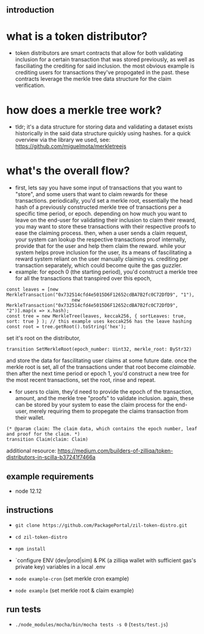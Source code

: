 ## introduction ##

# what is a token distributor? #
- token distributors are smart contracts that allow for both validating inclusion for a certain transaction that was stored previously, as well as fasciliating the crediting for said inclusion. the most obvious example is crediting users for transactions they've propogated in the past. these
contracts leverage the merkle tree data structure for the claim verification.

# how does a merkle tree work? #
- tldr; it's a data structure for storing data and validating a dataset exists historically in the said data structure quickly using hashes. for a quick overview via the library we used, see: https://github.com/miguelmota/merkletreejs

# what's the overall flow? #
- first, lets say you have some input of transactions that you want to "store", and some users that want to claim rewards for these transactions. periodically, you'd set a merkle root, essentially the head hash of a previously constructed merkle tree of transactions per a specific time period, or epoch. depending on how much you want to leave on the end-user for validating their inclusion to claim their reward, you may want to store these transactions with their respective proofs to ease the claiming process. then, when a user sends a claim request, your system can lookup the respective transactions proof internally, provide that for the user and help them claim the reward. while your system helps prove inclusion for the user, its a means of fascilitating a reward system reliant on the user manually claiming vs. crediting per transaction separately, which could become quite the gas guzzler. 
- example: for epoch 0 (the starting period), you'd construct a merkle tree for all the transactions that transpired over this epoch,
```
const leaves = [new MerkleTransaction("0x732514cfd4e5015D6F12652cdBA7B2fc0C72DfD9", "1"),
						new MerkleTransaction("0x732514cfd4e5015D6F12652cdBA7B2fc0C72DfD9", "2")].map(x => x.hash);
const tree = new MerkleTree(leaves, keccak256, { sortLeaves: true, sort: true } ); // this example uses keccak256 has the leave hashing
const root = tree.getRoot().toString('hex');
```
set it's root on the distributor, 
```
transition SetMerkleRoot(epoch_number: Uint32, merkle_root: ByStr32)
```
and store the data for fascilitating user claims at some future date. once the merkle root is set, all of the transactions under that root become _claimable_. then after the next time period or epoch 1, you'd construct a new tree for the most recent transactions, set the root, rinse and repeat.
- for users to claim, they'd need to provide the epoch of the transaction, amount, and the merkle tree "proofs" to validate inclusion. again, these can be stored by your system to ease the claim process for the end-user, merely requiring them to propegate the claims transaction from their wallet.
```
(* @param claim: The claim data, which contains the epoch number, leaf and proof for the claim. *)
transition Claim(claim: Claim)
```

additional resource: https://medium.com/builders-of-zilliqa/token-distributors-in-scilla-b37241f7466a

## example requirements ##
- node 12.12

## instructions  ##
- `git clone https://github.com/PackagePortal/zil-token-distro.git`
- `cd zil-token-distro`
- `npm install`

- `configure ENV (dev|prod|sim) & PK (a zilliqa wallet with sufficient gas's private key) variables in a local .env
- `node example-cron` (set merkle cron example)
- `node example` (set merkle root & claim example)

## run tests ##
- `./node_modules/mocha/bin/mocha tests -s 0` (`tests/test.js`)

